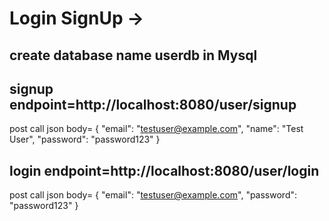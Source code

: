 # Login SignUp ->
## create database name userdb in Mysql

## signup endpoint=http://localhost:8080/user/signup

post call json body=
{
  "email": "testuser@example.com",
  "name": "Test User",
  "password": "password123"
}


## login endpoint=http://localhost:8080/user/login

post call json body=
{
  "email": "testuser@example.com",
  "password": "password123"
}
